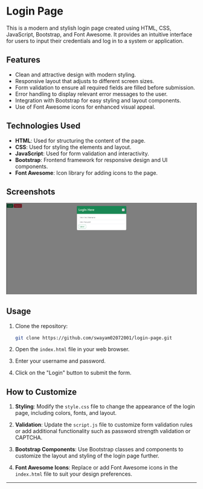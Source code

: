 # Login Page

This is a modern and stylish login page created using HTML, CSS, JavaScript, Bootstrap, and Font Awesome. It provides an intuitive interface for users to input their credentials and log in to a system or application.

## Features

- Clean and attractive design with modern styling.
- Responsive layout that adjusts to different screen sizes.
- Form validation to ensure all required fields are filled before submission.
- Error handling to display relevant error messages to the user.
- Integration with Bootstrap for easy styling and layout components.
- Use of Font Awesome icons for enhanced visual appeal.

## Technologies Used

- **HTML**: Used for structuring the content of the page.
- **CSS**: Used for styling the elements and layout.
- **JavaScript**: Used for form validation and interactivity.
- **Bootstrap**: Frontend framework for responsive design and UI components.
- **Font Awesome**: Icon library for adding icons to the page.

## Screenshots

![Login Page](login_page.png)

## Usage

1. Clone the repository:

    ```bash
    git clone https://github.com/swayam02072001/login-page.git
    ```

2. Open the `index.html` file in your web browser.

3. Enter your username and password.

4. Click on the "Login" button to submit the form.


## How to Customize

1. **Styling**: Modify the `style.css` file to change the appearance of the login page, including colors, fonts, and layout.

2. **Validation**: Update the `script.js` file to customize form validation rules or add additional functionality such as password strength validation or CAPTCHA.

3. **Bootstrap Components**: Use Bootstrap classes and components to customize the layout and styling of the login page further.

4. **Font Awesome Icons**: Replace or add Font Awesome icons in the `index.html` file to suit your design preferences.
---
